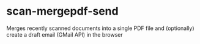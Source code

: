 # scan-mergepdf-send
Merges recently scanned documents into a single PDF file and (optionally) create a draft email (GMail API) in the browser
